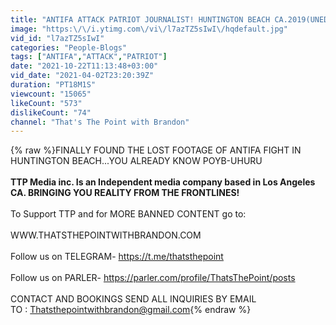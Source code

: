 ```yaml
---
title: "ANTIFA ATTACK PATRIOT JOURNALIST! HUNTINGTON BEACH CA.2019(UNEDITED LOST FOOTAGE AT END)"
image: "https:\/\/i.ytimg.com\/vi\/l7azTZ5sIwI\/hqdefault.jpg"
vid_id: "l7azTZ5sIwI"
categories: "People-Blogs"
tags: ["ANTIFA","ATTACK","PATRIOT"]
date: "2021-10-22T11:13:48+03:00"
vid_date: "2021-04-02T23:20:39Z"
duration: "PT18M1S"
viewcount: "15065"
likeCount: "573"
dislikeCount: "74"
channel: "That's The Point with Brandon"
---
```

{% raw %}FINALLY FOUND THE LOST FOOTAGE OF ANTIFA FIGHT IN HUNTINGTON BEACH...YOU ALREADY KNOW POYB-UHURU<br /><br />**TTP Media inc. Is an Independent media company based in Los Angeles CA. BRINGING YOU REALITY FROM THE FRONTLINES!**<br /><br />To Support TTP and for MORE BANNED CONTENT go to:<br /><br /> WWW.THATSTHEPOINTWITHBRANDON.COM<br /><br />Follow us on TELEGRAM- <a rel="nofollow" target="blank" href="https://t.me/thatsthepoint">https://t.me/thatsthepoint</a><br /><br />Follow us on PARLER- <a rel="nofollow" target="blank" href="https://parler.com/profile/ThatsThePoint/posts">https://parler.com/profile/ThatsThePoint/posts</a><br /><br />CONTACT AND BOOKINGS SEND ALL INQUIRIES BY EMAIL<br />TO : Thatsthepointwithbrandon@gmail.com{% endraw %}
